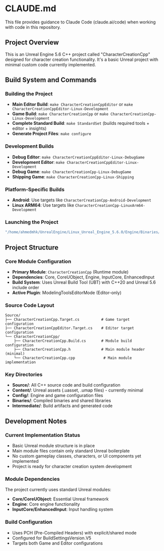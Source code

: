 # CLAUDE.md

This file provides guidance to Claude Code (claude.ai/code) when working with code in this repository.

## Project Overview

This is an Unreal Engine 5.6 C++ project called "CharacterCreationCpp" designed for character creation functionality. It's a basic Unreal project with minimal custom code currently implemented.

## Build System and Commands

### Building the Project
- **Main Editor Build**: `make CharacterCreationCppEditor` or `make CharacterCreationCppEditor-Linux-Development`
- **Game Build**: `make CharacterCreationCpp` or `make CharacterCreationCpp-Linux-Development`
- **Complete Standard Build**: `make StandardSet` (builds required tools + editor + insights)
- **Generate Project Files**: `make configure`

### Development Builds
- **Debug Editor**: `make CharacterCreationCppEditor-Linux-DebugGame`
- **Development Editor**: `make CharacterCreationCppEditor-Linux-Development`
- **Debug Game**: `make CharacterCreationCpp-Linux-DebugGame`
- **Shipping Game**: `make CharacterCreationCpp-Linux-Shipping`

### Platform-Specific Builds
- **Android**: Use targets like `CharacterCreationCpp-Android-Development`
- **Linux ARM64**: Use targets like `CharacterCreationCpp-LinuxArm64-Development`

### Launching the Project
```bash
"/home/ahmedmhk/UnrealEngine/Linux_Unreal_Engine_5.6.0/Engine/Binaries/Linux/UnrealEditor" "/home/ahmedmhk/Documents/Unreal Projects/CharacterCreationCpp/CharacterCreationCpp.uproject" -nullrhi
```

## Project Structure

### Core Module Configuration
- **Primary Module**: `CharacterCreationCpp` (Runtime module)
- **Dependencies**: Core, CoreUObject, Engine, InputCore, EnhancedInput
- **Build System**: Uses Unreal Build Tool (UBT) with C++20 and Unreal 5.6 include order
- **Active Plugin**: ModelingToolsEditorMode (Editor-only)

### Source Code Layout
```
Source/
├── CharacterCreationCpp.Target.cs          # Game target configuration
├── CharacterCreationCppEditor.Target.cs    # Editor target configuration
└── CharacterCreationCpp/
    ├── CharacterCreationCpp.Build.cs       # Module build configuration
    ├── CharacterCreationCpp.h              # Main module header (minimal)
    └── CharacterCreationCpp.cpp             # Main module implementation
```

### Key Directories
- **Source/**: All C++ source code and build configuration
- **Content/**: Unreal assets (.uasset, .umap files) - currently minimal
- **Config/**: Engine and game configuration files
- **Binaries/**: Compiled binaries and shared libraries
- **Intermediate/**: Build artifacts and generated code

## Development Notes

### Current Implementation Status
- Basic Unreal module structure is in place
- Main module files contain only standard Unreal boilerplate
- No custom gameplay classes, characters, or UI components yet implemented
- Project is ready for character creation system development

### Module Dependencies
The project currently uses standard Unreal modules:
- **Core/CoreUObject**: Essential Unreal framework
- **Engine**: Core engine functionality  
- **InputCore/EnhancedInput**: Input handling system

### Build Configuration
- Uses PCH (Pre-Compiled Headers) with explicit/shared mode
- Configured for BuildSettingsVersion.V5
- Targets both Game and Editor configurations